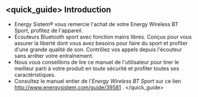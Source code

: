 ## <quick_guide> Introduction

* Energy Sistem® vous remercie l'achat de votre Energy Wireless BT Sport, profitez de l'appareil.
* Écouteurs Bluetooth sport avec fonction mains libres. Conçus pour vous assurer la liberté dont vous avez besoins pour faire du sport et profiter d'une grande qualité de son. Contrôlez vos appels depuis l'écouteur sans arrêter votre entraînement.
* Nous vous conseillons de lire ce manuel de l'utilisateur pour tirer le meilleur parti à votre produit en toute sécurité et profiter toutes ses caractéristiques.
* <unique>Consultez le manuel entier de l'*Energy Wireless BT Sport* sur ce lien http://www.energysistem.com/guide/39581 </unique>. </quick_guide>
